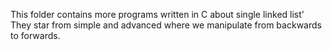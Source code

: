 This folder contains more programs written in C about single linked list'
They star from simple and advanced where we manipulate from backwards to forwards.
